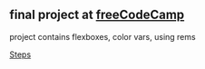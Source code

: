 ## final project at [freeCodeCamp](https://www.freecodecamp.org/)

project contains flexboxes, color vars, using rems 

[Steps](https://www.freecodecamp.org/learn/2022/responsive-web-design/build-a-personal-portfolio-webpage-project/build-a-personal-portfolio-webpage)
